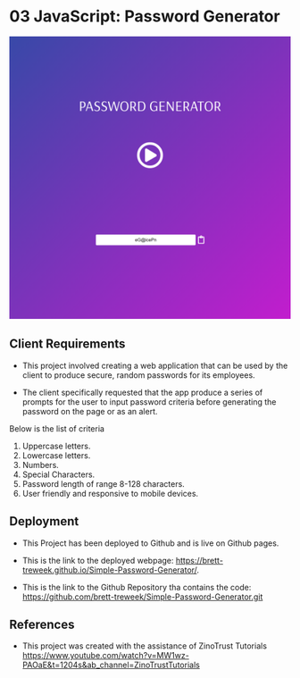 # 03 JavaScript: Password Generator

![Alt text](./assets/images/Capture.PNG)

## Client Requirements
- This project involved creating a web application that can be used by the client to produce secure, random passwords for its employees.  

- The client specifically requested that the app produce a series of prompts for the user to input password criteria before generating the password on the page or as an alert.  

Below is the list of criteria 
1. Uppercase letters.  
2. Lowercase letters.  
3. Numbers.  
4. Special Characters.  
5. Password length of range 8-128 characters.
6. User friendly and responsive to mobile devices.  

## Deployment  
- This Project has been deployed to Github and is live on Github pages.  

- This is the link to the deployed webpage: https://brett-treweek.github.io/Simple-Password-Generator/.

- This is the link to the Github Repository tha contains the code: https://github.com/brett-treweek/Simple-Password-Generator.git

## References
- This project was created with the assistance of ZinoTrust Tutorials  
https://www.youtube.com/watch?v=MW1wz-PAOaE&t=1204s&ab_channel=ZinoTrustTutorials